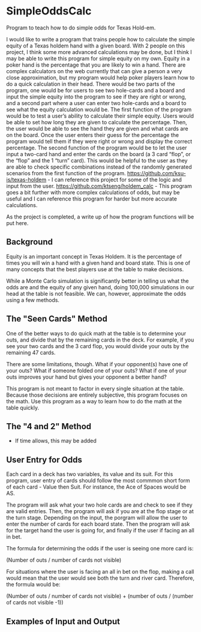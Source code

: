 SimpleOddsCalc
======================

Program to teach how to do simple odds for Texas Hold-em.

I would like to write a program that trains people how to calculate the simple equity of a Texas holdem hand with a given board. With 2 people on this project, I think some more advanced calculations may be done, but I think I may be able to write this program for simple equity on my own. Equity in a poker hand is the percentage that you are likely to win a hand. There are complex calculators on the web currently that can give a person a very close approximation, but my program would help poker players learn how to do a quick calculation in their head. There would be two parts of the program, one would be for users to see two hole-cards and a board and input the simple equity into the program to see if they are right or wrong, and a second part where a user can enter two hole-cards and a board to see what the equity calculation would be. The first function of the program would be to test a user’s ability to calculate their simple equity. Users would be able to set how long they are given to calculate the percentage. Then, the user would be able to see the hand they are given and what cards are on the board. Once the user enters their guess for the percentage the program would tell them if they were right or wrong and display the correct percentage. The second function of the program would be to let the user input a two-card hand and enter the cards on the board (a 3 card “flop”, or the “flop” and the 1 “turn” card). This would be helpful to the user as they are able to check specific combinations instead of the randomly generated scenarios from the first function of the program. https://github.com/ksu-is/texas-holdem - I can reference this project for some of the logic and input from the user. https://github.com/ktseng/holdem_calc - This program goes a bit further with more complex calculations of odds, but may be useful and I can reference this program for harder but more accurate calculations.

As the project is completed, a write up of how the program functions will be put here.

Background
-----------------
Equity is an important concept in Texas Holdem. It is the percentage of times you will win a hand with a given hand and board state. This is one of many concepts that the best players use at the table to make decisions.

While a Monte Carlo simulation is significantly better in telling us what the odds are and the equity of any given hand, doing 100,000 simulations in our head at the table is not feasible. We can, however, approximate the odds using a few methods.

The "Seen Cards" Method
-----------------
One of the better ways to do quick math at the table is to determine your outs, and divide that by the remaining cards in the deck. For example, if you see your two cards and the 3 card flop, you would divide your outs by the remaining 47 cards.

There are some limitations, though. What if your opponent(s) have one of your outs? What if someone folded one of your outs? What if one of your outs improves your hand but gives your opponent a better hand?

This program is not meant to factor in every single situation at the table. Because those decisions are entirely subjective, this program focuses on the math. Use this program as a way to learn how to do the math at the table quickly.

The "4 and 2" Method
-----------------
- If time allows, this may be added

User Entry for Odds
-----------------
Each card in a deck has two variables, its value and its suit. For this program, user entry of cards should follow the most commmon short form of each card - Value then Suit. For instance, the Ace of Spaces would be AS.

The program will ask what your two hole cards are and check to see if they are valid entries. Then, the program will ask if you are at the flop stage or at the turn stage. Depending on the input, the porgram will allow the user to enter the number of cards for each board state. Then the program will ask for the target hand the user is going for, and finally if the user if facing an all in bet.

The formula for determining the odds if the user is seeing one more card is:

(Number of outs / number of cards not visible)

For situations where the user is facing an all in bet on the flop, making a call would mean that the user would see both the turn and river card. Therefore, the formula would be:

(Number of outs / number of cards not visible) + (number of outs / (number of cards not visible -1))

Examples of Input and Output
-----------------